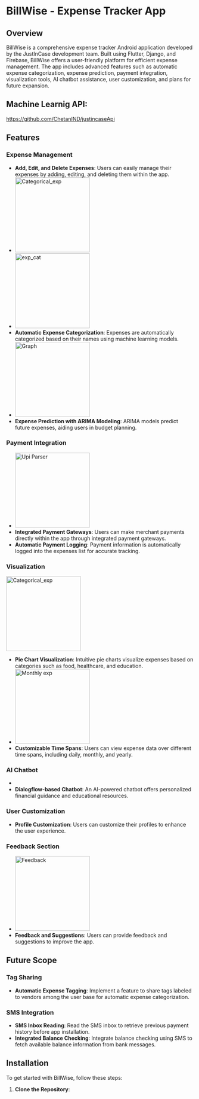 # BillWise - Expense Tracker App

## Overview

BillWise is a comprehensive expense tracker Android application developed by the JustInCase development team. Built using Flutter, Django, and Firebase, BillWise offers a user-friendly platform for efficient expense management. The app includes advanced features such as automatic expense categorization, expense prediction, payment integration, visualization tools, AI chatbot assistance, user customization, and plans for future expansion.

## Machine Learnig API:
https://github.com/ChetanIND/justincaseApi

## Features

### Expense Management

- **Add, Edit, and Delete Expenses**: Users can easily manage their expenses by adding, editing, and deleting them within the app.
- <img src="https://drive.google.com/uc?export=view&id=1rPLiJY24GSnj2QvyqlME4ImB8uYK4Kn9" alt="Categorical_exp" width="200">
- <img src="https://drive.google.com/uc?export=view&id=1TweW3ym7hfQphp-kwLPCGajfhVVNTC4U" alt="exp_cat" width="200">
- **Automatic Expense Categorization**: Expenses are automatically categorized based on their names using machine learning models.
- <img src="https://drive.google.com/uc?export=view&id=1Z1LayA3W7-Rqh5MERSmqO-S2FgP7s4hn" alt="Graph" width="200">
- **Expense Prediction with ARIMA Modeling**: ARIMA models predict future expenses, aiding users in budget planning.

### Payment Integration
- <img src="https://drive.google.com/uc?export=view&id=1wCR-7OeIMG2bkvwmgYdM1K3m8Wnj5v4y" alt="Upi Parser" width="200">
- **Integrated Payment Gateways**: Users can make merchant payments directly within the app through integrated payment gateways.
- **Automatic Payment Logging**: Payment information is automatically logged into the expenses list for accurate tracking.

### Visualization
<img src="https://drive.google.com/uc?export=view&id=1rPLiJY24GSnj2QvyqlME4ImB8uYK4Kn9" alt="Categorical_exp" width="200">

- **Pie Chart Visualization**: Intuitive pie charts visualize expenses based on categories such as food, healthcare, and education.
- <img src="https://drive.google.com/uc?export=view&id=1Pihj_Hbcxmey7_n5HL5ARy6DdWtnA2w1" alt="Monthly exp" width="200">
- **Customizable Time Spans**: Users can view expense data over different time spans, including daily, monthly, and yearly.

### AI Chatbot
- 
- **Dialogflow-based Chatbot**: An AI-powered chatbot offers personalized financial guidance and educational resources.

### User Customization

- **Profile Customization**: Users can customize their profiles to enhance the user experience.

### Feedback Section
- <img src="https://drive.google.com/uc?export=view&id=1Rc-vp3-32jvVIY-9fTxw8wbrcVVu6vdn" alt="Feedback" width="200">
- **Feedback and Suggestions**: Users can provide feedback and suggestions to improve the app.

## Future Scope

### Tag Sharing

- **Automatic Expense Tagging**: Implement a feature to share tags labeled to vendors among the user base for automatic expense categorization.

### SMS Integration

- **SMS Inbox Reading**: Read the SMS inbox to retrieve previous payment history before app installation.
- **Integrated Balance Checking**: Integrate balance checking using SMS to fetch available balance information from bank messages.

## Installation

To get started with BillWise, follow these steps:

1. **Clone the Repository**: 
